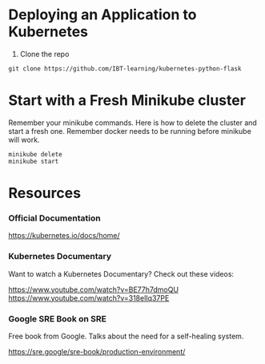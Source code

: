 # Deploying an Application to Kubernetes

1. Clone the repo
```
git clone https://github.com/IBT-learning/kubernetes-python-flask
```

# Start with a Fresh Minikube cluster

Remember your minikube commands. Here is how to delete the cluster and start a fresh one. Remember docker needs to be running before minikube will work.
```
minikube delete
minikube start
```

# Resources

### Official Documentation
https://kubernetes.io/docs/home/


### Kubernetes Documentary
Want to watch a Kubernetes Documentary? Check out these videos:

https://www.youtube.com/watch?v=BE77h7dmoQU
https://www.youtube.com/watch?v=318elIq37PE


### Google SRE Book on SRE
Free book from Google. Talks about the need for a self-healing system.

https://sre.google/sre-book/production-environment/
